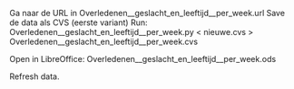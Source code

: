 Ga naar de URL in Overledenen__geslacht_en_leeftijd__per_week.url
Save de data als CVS (eerste variant)
Run:
    Overledenen__geslacht_en_leeftijd__per_week.py < nieuwe.cvs > Overledenen__geslacht_en_leeftijd__per_week.cvs

Open in LibreOffice:
    Overledenen__geslacht_en_leeftijd__per_week.ods

Refresh data.
